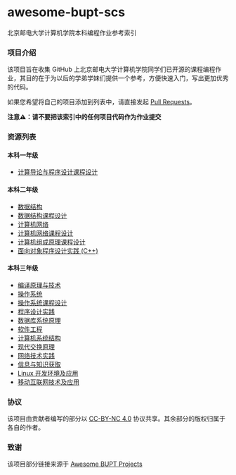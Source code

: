 # awesome-bupt-scs

北京邮电大学计算机学院本科编程作业参考索引

### 项目介绍

该项目旨在收集 GitHub 上北京邮电大学计算机学院同学们已开源的课程编程作业，其目的在于为以后的学弟学妹们提供一个参考，方便快速入门，写出更加优秀的代码。

如果您希望将自己的项目添加到列表中，请直接发起 [Pull Requests](https://github.com/name1e5s/Awesome-BUPT-SCS/pulls)。

**注意⚠️：请不要把该索引中的任何项目代码作为作业提交**

### 资源列表

#### 本科一年级

- [计算导论与程序设计课程设计](./projects/Introduction-to-Computing-and-Foundation-of-Programming.md)

#### 本科二年级

- [数据结构](./projects/Data-Structures.md)
- [数据结构课程设计](./projects/Project-Laboratory-Algorithms-and-Data-Structures.md)
- [计算机网络](./projects/Computer-Networks.md)
- [计算机网络课程设计](./projects/Advanced-Labs-in-Computer-Networks.md)
- [计算机组成原理课程设计](./projects/Advanced-Labs-in-Computer-Architecture.md)
- [面向对象程序设计实践 (C++)](./projects/C++.md)

#### 本科三年级

- [编译原理与技术](./projects/Compilers.md)
- [操作系统](./projects/Operating-Systems.md)
- [操作系统课程设计](./projects/Advanced-Labs-in-Operating-Systems.md)
- [程序设计实践](./projects/Program-Practice.md)
- [数据库系统原理](./projects/Database.md)
- [软件工程](./projects/Software-Engineering.md)
- [计算机系统结构](./projects/Computer-Architecture.md)
- [现代交换原理](./projects/Switcher.md)
- [网络技术实践](./projects/Network-Practice.md)
- [信息与知识获取](./projects/Info-Know.md)
- [Linux 开发环境及应用](./projects/Linux.md)
- [移动互联网技术及应用](./projects/Mobile-Internet-Technology-and-Application.md)

### 协议

该项目由贡献者编写的部分以 [CC-BY-NC 4.0](http://creativecommons.org/licenses/by-nc/4.0/) 协议共享。其余部分的版权归属于各自的作者。

### 致谢

该项目部分链接来源于 [Awesome BUPT Projects
](https://github.com/Awesome-BUPT/Awesome-BUPT-Projects)
